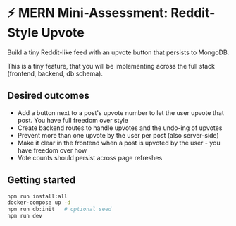 # ⚡ MERN Mini-Assessment: Reddit-Style Upvote

Build a tiny Reddit-like feed with an upvote button that persists to MongoDB.

This is a tiny feature, that you will be implementing across the full stack (frontend, backend, db schema).

## Desired outcomes
- Add a button next to a post's upvote number to let the user upvote that post. You have full freedom over style
- Create backend routes to handle upvotes and the undo-ing of upvotes
- Prevent more than one upvote by the user per post (also server-side)
- Make it clear in the frontend when a post is upvoted by the user - you have freedom over how
- Vote counts should persist across page refreshes


## Getting started
```bash
npm run install:all
docker-compose up -d
npm run db:init   # optional seed
npm run dev
```
